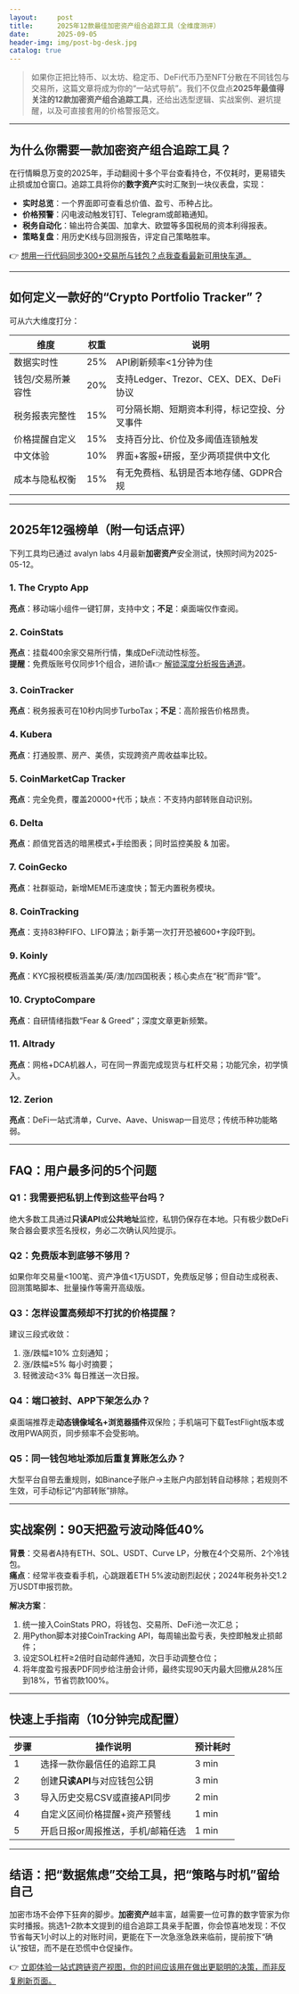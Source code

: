 ```yaml
---
layout:     post
title:      2025年12款最佳加密资产组合追踪工具（全维度测评）
date:       2025-09-05
header-img: img/post-bg-desk.jpg
catalog: true
---
```


> 如果你正把比特币、以太坊、稳定币、DeFi代币乃至NFT分散在不同钱包与交易所，这篇文章将成为你的“一站式导航”。我们不仅盘点**2025年最值得关注的12款加密资产组合追踪工具**，还给出选型逻辑、实战案例、避坑提醒，以及可直接套用的价格警报范文。

---

## 为什么你需要一款加密资产组合追踪工具？

在行情瞬息万变的2025年，手动翻阅十多个平台查看持仓，不仅耗时，更易错失止损或加仓窗口。追踪工具将你的**数字资产**实时汇聚到一块仪表盘，实现：

- **实时总览**：一个界面即可查看总价值、盈亏、币种占比。  
- **价格预警**：闪电波动触发钉钉、Telegram或邮箱通知。  
- **税务自动化**：输出符合美国、加拿大、欧盟等多国税局的资本利得报表。  
- **策略复盘**：用历史K线与回测报告，评定自己策略胜率。  

👉 [想用一行代码同步300+交易所与钱包？点我查看最新可用快车道。](https://okxdog.com/)

---

## 如何定义一款好的“Crypto Portfolio Tracker”？

可从六大维度打分：

| 维度            | 权重 | 说明                                         |
|-----------------|------|----------------------------------------------|
| 数据实时性       | 25%  | API刷新频率<1分钟为佳                         |
| 钱包/交易所兼容性 | 20%  | 支持Ledger、Trezor、CEX、DEX、DeFi协议        |
| 税务报表完整性   | 15%  | 可分隔长期、短期资本利得，标记空投、分叉事件   |
| 价格提醒自定义   | 15%  | 支持百分比、价位及多阈值连锁触发               |
| 中文体验         | 10%  | 界面+客服+研报，至少两项提供中文化             |
| 成本与隐私权衡   | 15%  | 有无免费档、私钥是否本地存储、GDPR合规        |

---

## 2025年12强榜单（附一句话点评）

下列工具均已通过 avalyn labs 4月最新**加密资产**安全测试，快照时间为2025-05-12。

### 1. The Crypto App  
**亮点**：移动端小组件一键钉屏，支持中文；**不足**：桌面端仅作查阅。

### 2. CoinStats  
**亮点**：挂载400余家交易所行情，集成DeFi流动性标签。  
**提醒**：免费版账号仅同步1个组合，进阶请👉 [解锁深度分析报告通道](https://okxdog.com/)。

### 3. CoinTracker  
**亮点**：税务报表可在10秒内同步TurboTax；**不足**：高阶报告价格昂贵。

### 4. Kubera  
**亮点**：打通股票、房产、美债，实现跨资产周收益率比较。

### 5. CoinMarketCap Tracker  
**亮点**：完全免费，覆盖20000+代币；缺点：不支持内部转账自动识别。

### 6. Delta  
**亮点**：颜值党首选的暗黑模式+手绘图表；同时监控美股 & 加密。

### 7. CoinGecko  
**亮点**：社群驱动，新增MEME币速度快；暂无内置税务模块。

### 8. CoinTracking  
**亮点**：支持83种FIFO、LIFO算法；新手第一次打开恐被600+字段吓到。

### 9. Koinly  
**亮点**：KYC报税模板涵盖美/英/澳/加四国税表；核心卖点在“税”而非“管”。

### 10. CryptoCompare  
**亮点**：自研情绪指数“Fear & Greed”；深度文章更新频繁。

### 11. Altrady  
**亮点**：网格+DCA机器人，可在同一界面完成现货与杠杆交易；功能冗余，初学慎入。

### 12. Zerion  
**亮点**：DeFi一站式清单，Curve、Aave、Uniswap一目览尽；传统币种功能略弱。

---

## FAQ：用户最多问的5个问题

### Q1：我需要把私钥上传到这些平台吗？  
绝大多数工具通过**只读API**或**公共地址**监控，私钥仍保存在本地。只有极少数DeFi聚合器会要求签名授权，务必二次确认风险提示。

### Q2：免费版本到底够不够用？  
如果你年交易量<100笔、资产净值<1万USDT，免费版足够；但自动生成税表、回测策略脚本、批量操作等需开高级版。

### Q3：怎样设置高频却不打扰的价格提醒？  
建议三段式收敛：  
1) 涨/跌幅≥10% 立刻通知；  
2) 涨/跌幅≥5% 每小时摘要；  
3) 轻微波动<3% 每日推送一次日报。

### Q4：端口被封、APP下架怎么办？  
桌面端推荐走**动态镜像域名+浏览器插件**双保险；手机端可下载TestFlight版本或改用PWA网页，同步频率不会受影响。

### Q5：同一钱包地址添加后重复算账怎么办？  
大型平台自带去重规则，如Binance子账户→主账户内部划转自动移除；若规则不生效，可手动标记“内部转账”排除。

---

## 实战案例：90天把盈亏波动降低40%

**背景**：交易者A持有ETH、SOL、USDT、Curve LP，分散在4个交易所、2个冷钱包。  
**痛点**：经常半夜查看手机，心跳跟着ETH 5%波动剧烈起伏；2024年税务补交1.2万USDT申报罚款。

**解决方案**：

1. 统一接入CoinStats PRO，将钱包、交易所、DeFi池一次汇总；  
2. 用Python脚本对接CoinTracking API，每周输出盈亏表，失控即触发止损邮件；  
3. 设定SOL杠杆≥2倍时自动邮件通知，次日手动调整仓位；  
4. 将年度盈亏报表PDF同步给注册会计师，最终实现90天内最大回撤从28%压到18%，节省罚款100%。

---

## 快速上手指南（10分钟完成配置）

| 步骤 | 操作说明                                   | 预计耗时 |
|------|--------------------------------------------|----------|
| 1    | 选择一款你最信任的追踪工具                 | 3 min    |
| 2    | 创建**只读API**与对应钱包公钥             | 3 min    |
| 3    | 导入历史交易CSV或直接API同步               | 2 min    |
| 4    | 自定义区间价格提醒+资产预警线              | 1 min    |
| 5    | 开启日报or周报推送，手机/邮箱任选          | 1 min    |

---

## 结语：把“数据焦虑”交给工具，把“策略与时机”留给自己

加密市场不会停下狂奔的脚步。**加密资产**越丰富，越需要一位可靠的数字管家为你实时播报。挑选1–2款本文提到的组合追踪工具亲手配置，你会惊喜地发现：不仅节省每天1小时以上的对账时间，更能在下一次急涨急跌来临前，提前按下“确认”按钮，而不是在恐慌中仓促操作。

👉 [立即体验一站式跨链资产视图，你的时间应该用在做出更聪明的决策，而非反复刷新页面。](https://okxdog.com/)